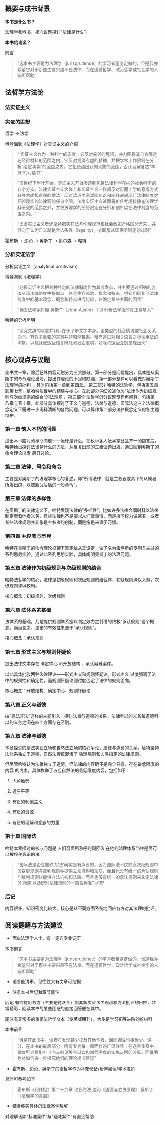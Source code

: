 ## 概要与成书背景

**本书是什么书？**

法理学教科书，核心议题探讨“法律是什么”。

**本书给谁读？**

前言
> “这本书主要是为法理学（jurisprudence）的学习者量身定做的，但是我亦希望它对于那些主要兴趣不在法律，而在道德哲学、政治哲学或社会学的人有所帮助”

## 法哲学方法论

### 法实证主义

### 实证的思想

哲学 -> 法学 

博登海默《法理学》对实证主义的介绍
> ” 实证主义作为一种科学的态度，它反对先验的思辨，并力图将其自身限定在经验材料的范围之内。它反对提倡玄虚的精神，并把学术工作限制在分析“给定事实”的范围之内。它拒绝越出认知现象的范围，否认理解自然“本质”的可能性”

> "19世纪下半叶开始，实证主义开始渗透到包括法律科学在内的社会科学的各个分支。法律实证主义大体上和实证主义一样都反对形而上学的思辨方式和寻求终极原理的做法，反对法理学家试图辨识和阐释超越现行法律制度之经验现实的法律观的任何企图。法律实证主义试图将价值考虑排除在法理学科研究的范围之外，并把法理学的任务限定在分析和剖析实在法律制度的范围之内。"

> “法律实证主义者还坚持把实在法与伦理规范和社会政策严格区分开来，并倾向于认为正义就是合法条性（legality），亦即服从国家所制定的规则”

霍布斯 -> 边沁 -> 奥斯丁  -> 凯尔森 -> 哈特



### 分析实证法学

分析实证主义（analytical positivism） 

博登海默《法理学》

> “分析实证主义把某种特定的法律制度作为其出发点，并主要通过归纳的方法从该法律制度中提取出一些基本的观念、概念和特点，将它们同其他法律制度中的基本观念、概念和特点进行比较，以确定某些共同的因素”

> “英国法学家约翰·奥斯丁（John Austin）才是分析法学派的真正奠基人”

哈特的分析声明

>  "探究文辞的深意并非只在于了解文字本身。各类型的社会情境或社会关系之间，有许多重要的差别并非昭然若揭。唯有透过对相关语言之标准用法的考察，以及推敲这些语言所处的社会语境，始能将这些差别呈现出来"

## 核心观点与议题



全书共十章，除后记外内容可划分为三大部分。第一部分是问题提出，具体是从奥斯丁的命令理论出发，提出其理论的不足和缺漏，第一部分整体可以看做对奥斯丁法理学的批判 ，具体包括第一章到第四章。 第二部分 哈特的法哲学，包括第五章到第七章，是哈特法哲学的精髓与核心，在此部分详细论述他的“法律作为初级规则与次级规则的结合”的法理观 ，第三部分 法哲学的分议题专题再阐释，包括第八章与第十章，此部分具体探讨了正义与道德、法律与道德、国际法这三个法律概念定义下需进一步阐释清晰的各路问题，可以算作第二部分法律概念定义的各主题辩护。

### 第一章 恼人不朽的问题

提出本书面对的核心问题——法律是什么，在枚举各大法学家纷乱不一的回答后，哈特给出探讨法律是什么的方法，从反复出现的三组议题出发，通过回到奥斯丁的命令理论出发 展开讨论。

### 第二章 法律、号令和命令 

主要是对奥斯丁的法理学核心的复述，即“所谓法律，就是主权者或其下的从属者所发出的，以威胁为后盾的一般命令”。

### 第三章 法律的多样性 

在奥斯丁的法律定义下，哈特发现法律的“多样性”，比如许多法律会同时科以法律制定者和他者义务，有些法律也不是要求人们做事情，而是授予权力做某事，或者某些法律规则并非像是主权者的创制，而是像是来源于习惯。

### 第四章 主权者与臣民 

哈特在奥斯丁的命令理论框架下暂定依从其设定，做了名为雷克斯的专制君主过的系列思想实验，通过此系列思想实验，具体阐明奥斯丁的法理问题。

### 第五章 法律作为初级规则与次级规则的结合

哈特法哲学的核心，法律是初级规则和次级规则的结合体，初级规则课以义务，次级规则课以权利。

核心概念：初级规则、次级规则

### 第六章 法体系的基础

法体系的基础，乃是提供规则体系据以判定效力之判准的终极“承认规则”这个概念。简而言之，法律的有效性来源于“承认规则”。

核心概念：承认规则

### 第七章 形式主义与规则怀疑论

提出法律文本存在 确定中心 和开放结构 ，承认疑难案件。

以此具体批驳两种法律理论——形式主义和规则怀疑论。形式主义 过度强调了法律的规则性和确定性，而规则怀疑论则过度否定了法律的规则面向。

核心概念：开放结构、确定中心、规则怀疑论

### 第八章 正义与道德

由“恶法非法”这样的主题引入，探讨法律与道德的关系，法律科以的义务和道德科以的义务之间在四个方面存在区别。

### 第九章 法律与道德

本章探讨的是法实证立场和自然法立场的核心争论，法律与道德的关系。哈特坚持法体系独立于道德，自然法传统混淆了 物理规则和人类指定的法律规则。 

但尽管哈特认为法律独立于道德，但法律的内容确不是完全任意，存在最低限度的内容 的约束，具体枚举了五组自然法的最低限度内容，包括如下：

1. 人的脆弱

2. 近乎平等

3. 有限的利他主义

4. 有限的资源

5. 有限的理解和意志的力量

### 第十章 国际法 

哈特本章探讨的核心问题是 人们习惯所称呼的国际法 在他的法理体系当中是否可以被视作真正的法。 

> "国际法是否应被称为‘法’确实是有争议的，因为国际法不仅缺乏次级规则中的变更规则与裁判规则亦提供立法机构和法院，而且也没有统一的承认规则与裁判规则以提供立法机构和法院，而且也没有统一的承认规则来认定法律的‘渊源’以及辨别法律规则的一般性标准" p187

### 后记 

内容很多，知识密度比较大。核心是从不同方面系统地回应各方对其法理的批评。

## 阅读提醒与方法建议

* 面向法理学人士，有一定的专业词汇

本书前言
> “这本书主要是为法理学（jurisprudence）的学习者量身定做的，但是我亦希望它对于那些主要兴趣不在法律，而在道德哲学、政治哲学或社会学的人有所帮助”

* 语言虽清晰，但往往大有文章可挖掘

* 注意本书后记和章节尾注

后记 有哈特对各方（主要是德沃金）对其新实证法学观点和方法批评的回应，非常精彩，阅读本书的某些困惑的直接回答便在其中。

尾注有非常多的重要法哲学文本（专著或期刊），大多是学习拓展进阶的好材料

本书前言
> “但是在此书中，读者将发现甚少提及其他作者，因而脚注也相当少。课时，在本书的最后部分，附有专为每一章而作的广泛注释；在这些注释中，读者可以看到本书内文的见解与过去和当代学者的论点之间的关联，而且我也对如何进一步探究他们的理论提出建议”

* 霍布斯、边沁、奥斯丁的法哲学作为补充储备/延伸阅读/学术进阶

具体可参考如下

> 霍布斯《利维坦》第二十六章 论民约法
> 边沁《道德与立法原理》
> 奥斯丁《法理学的范围》

* 结合英美具体的法律案例理解 

对理解诸如“标准案件”与“疑难案件”有直接帮助
